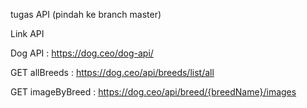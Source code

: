 tugas API (pindah ke branch master)

Link API 

Dog API  : https://dog.ceo/dog-api/

GET allBreeds : https://dog.ceo/api/breeds/list/all

GET imageByBreed : https://dog.ceo/api/breed/{breedName}/images
